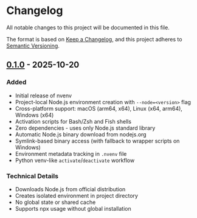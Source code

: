 # Changelog

All notable changes to this project will be documented in this file.

The format is based on [Keep a Changelog](https://keepachangelog.com/en/1.0.0/),
and this project adheres to [Semantic Versioning](https://semver.org/spec/v2.0.0.html).

## [0.1.0] - 2025-10-20

### Added
- Initial release of nvenv
- Project-local Node.js environment creation with `--node=<version>` flag
- Cross-platform support: macOS (arm64, x64), Linux (x64, arm64), Windows (x64)
- Activation scripts for Bash/Zsh and Fish shells
- Zero dependencies - uses only Node.js standard library
- Automatic Node.js binary download from nodejs.org
- Symlink-based binary access (with fallback to wrapper scripts on Windows)
- Environment metadata tracking in `.nvenv` file
- Python venv-like `activate`/`deactivate` workflow

### Technical Details
- Downloads Node.js from official distribution
- Creates isolated environment in project directory
- No global state or shared cache
- Supports npx usage without global installation

[0.1.0]: https://github.com/nanai10a/nvenv/releases/tag/v0.1.0
